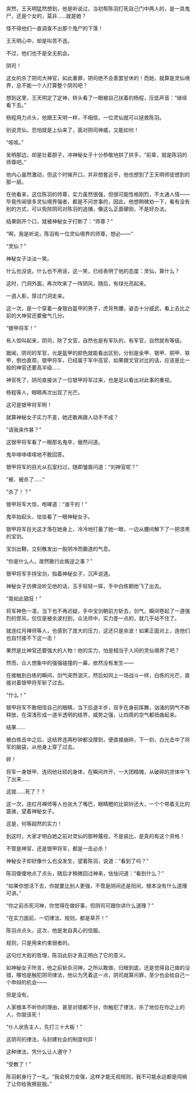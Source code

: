 突然，王天明猛然想到，他是听说过，当初帮陈羽打死自己门中两人的，是一具鬼尸，还是个女的，莫非……就是她？

怪不得他们一直调查不出那个鬼尸的下落！

王天明心中，却是叫苦不迭。

不过，他们也不是全无机会。

阴司！

这女的杀了阴司大神官，如此重罪，阴司绝不会善罢甘休的！而她，就算是灵仙境界，总不能一个人打算整个阴司吧？

想到这里，王天明定了定神，转头看了一眼被自己扶着的杨程，压低声音：“继续看下去。”

杨程用力点头，他跟王天明一样，不相信，一位灵仙就可以拯救陈羽。

别说灵仙，恐怕就是上仙来了，面对阴司神威，又能如何！

“咳咳。”

吴明那边，却是壮着胆子，冲神秘女子十分恭敬地拱了拱手，“前辈，就是陈羽的师尊吧。”

他内心虽然激动，但这个时候开口，并非想套近乎，他也想到了王天明师徒想到的那一层。

在他看来，这位陈羽的师尊，实力虽然很强，但很可能性格刚烈，不太通人情——毕竟传闻很多灵仙境界强者，都是不问世事的，因此，他想稍微劝一下，看有没有别的方式，可以免除阴司对陈羽的追捕，像这么正面硬刚，不是好办法。

结果刚开个口，就被神秘女子打断了：“师尊？”

“啊，我是听说，陈羽有一位灵仙境界的师尊，想必——”

“灵仙？”

神秘女子淡淡一笑。

什么也没说，什么也不用说，这一笑，已经表明了他的态度：灵仙，算什么？

这时，门洞外面，再次吹来了一阵阴风，随后，有绿光亮起来。

一道人影，穿过门洞走来。

这一次，是一个穿着一身银白盔甲的男子，虎背熊腰，姿态十分威武，看上去比之前的大神官还要傲气几分。

“银甲将军！”

有人惊叫起来，阴司，除了文官，自然也是有军队的，有军官，自然就有等级。

据闻，阴司的军官，光是盔甲的颜色就能看出区别，分别是金甲、银甲、铜甲、铁甲，倒也直观，银甲将军，已经属于军中高官，如果跟文官对比的话，应该是比一般的神官还要高半级……

神官死了，阴司直接派了一位银甲将军过来，也是足以看出对此事的重视。

杨程等人，眼睛再次出现了光芒。

这可是银甲将军啊！

就算神秘女子实力不差，她还敢再跟人动手不成？

“请我来作甚？”

这银甲将军看了一眼那名鬼卒，傲然问道。

鬼卒哆哆嗦嗦地不敢回答。

银甲将军的目光从石室扫过，随即皱眉问道：“刘神官呢？”

“被、被杀了……”

“杀了！？”

银甲将军大惊，咆哮道：“谁干的！”

鬼卒抬起头，怯怯看了一眼神秘女子。

银甲将军目光这才落在她身上，冷冷地打量了她一眼，一边从腰间解下了一把漆黑的宝剑。

宝剑出鞘，立刻散发出一股阴冷而霸道的气息。

“你是什么人，居然敢行此叛逆之事？”

银甲将军手持宝剑，指着神秘女子，沉声说道。

神秘女子仿佛没听见他的话，玉手轻轻一挥，手中白练朝他飞了出去。

“竟如此猖狂！”

将军神色一凛，当下也不再迟疑，手中宝剑朝前方斩去，剑气，瞬间卷起了一道强烈的罡风，仅仅是被余波扫到，众法师中，实力差一点的，就几乎站不住了。

就连红月禅师等人，也感到了庞大的压力，这还只是余波！如果正面对上，连他们也自忖接不下这一击！

果然是比神官还要强大的人物！他的实力，怕是相当于人间的灵仙境界了吧？

然而，众人想象中的强强碰撞的一幕，依然没有发生——

在接触到白练的瞬间，剑气突然洇灭，然后如同上一场战斗一样，白练的光芒，直接对着银甲将军斩了过去。

“什么！”

银甲将军不敢相信自己的眼睛，当下后退半步，双手在身前挥舞，汹涌的阴气不断释放，在深浅形成一道半透明的结界，威势之强，让四周的空气都扭曲起来。

结果……

被白练击中之后，这结界连两秒钟都没撑到，便直接崩碎，下一刻，白光击中了将军的脑袋，从他身上穿了过去。

砰！

将军一身银甲、连同他壮硕的身体，在瞬间炸开，一大团精魄，从破碎的灵体中飞了出来……

这就……死了？？

这一次，连红月禅师等人也张大了嘴巴，眼睛瞪的比铜铃还大，一个个带着无比的震骇，望着神秘女子。

这是，何等超然的实力！

到这时，大家才明白她之前对灵仙的那种蔑视，不是装比，是真的有这个资格！

不管是神官，还是银甲将军，都是一击必杀！

神秘女子却好像什么也没发生，望着陈羽，说道：“看到了吗？”

陈羽傻傻地点了点头，随后才稍微回过神来，怯怯问道：“看到什么？”

“如果你想活下去，你就要比别人更强，不管是阴间还是阳间，根本没有什么道理可讲。”

“你之前杀死河神，你觉得在做好事，但阴司可跟你讲什么道理？”

“在实力面前，一切律法、规则，都是草芥！”

陈羽点点头，这次，他是发自真心的信服。

规则，只是用来约束弱者的。

这句烂大街的哲理，陈羽此刻才真正明白了它的意义。

如神秘女子所言，他之前斩杀河神，之所以敢做，归根到底，还是觉得自己做的没错，哪怕是触犯阴司律法，他以为凭着这一点，阴司就算问罪，至少也会给自己一个申辩的机会——

但是没有。

人家根本不听你的理由，甚至对错都不分，你触犯了律法，杀了地位在你之上的人，你就该死！

“仆人状告主人，先打三十大板！”

这阴司的律法，与封建社会的制度何异！

这种律法，凭什么让人遵守？

“受教了！”

陈羽躬身行了一礼。“我会努力变强，这样才能无视规则，我不可能永远都是闯祸了让你给我擦屁股。”
